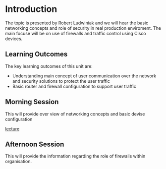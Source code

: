 # Introduction
The topic is presented by Robert Ludwiniak and we will hear the basic networking concepts and role of security in real production enviroment. The main focuse will be on use of firewalls and traffic control using Cisco devices.

## Learning Outcomes
The key learning outcomes of this unit are:
* Understanding main concept of user communication over the network and security solutions to protect the user traffic
* Basic router and firewall configuration to support user traffic

## Morning Session
This will provide over view of networking concepts and basic devise configuration

[lecture](taste_of_cyber/03_networks/Lecture1-INtro_Networking.pptx)

## Afternoon Session
This will provide the information regarding the role of firewalls within organisation.
